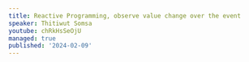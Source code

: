 ```yaml
---
title: Reactive Programming, observe value change over the event
speaker: Thitiwut Somsa
youtube: chRkHsSeOjU
managed: true
published: '2024-02-09'
---
```

